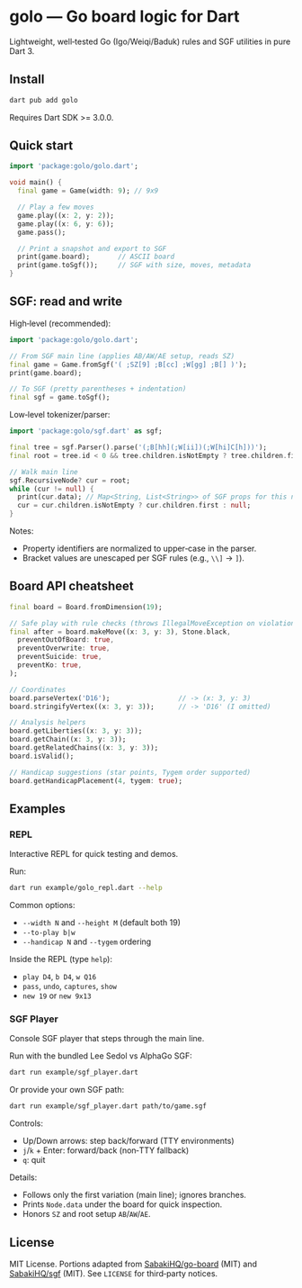 # golo — Go board logic for Dart
Lightweight, well‑tested Go (Igo/Weiqi/Baduk) rules and SGF utilities in pure Dart 3.

## Install

```bash
dart pub add golo
```
Requires Dart SDK >= 3.0.0.

## Quick start

```dart
import 'package:golo/golo.dart';

void main() {
  final game = Game(width: 9); // 9x9

  // Play a few moves
  game.play((x: 2, y: 2));
  game.play((x: 6, y: 6));
  game.pass();

  // Print a snapshot and export to SGF
  print(game.board);       // ASCII board
  print(game.toSgf());     // SGF with size, moves, metadata
}
```

## SGF: read and write

High‑level (recommended):

```dart
import 'package:golo/golo.dart';

// From SGF main line (applies AB/AW/AE setup, reads SZ)
final game = Game.fromSgf('( ;SZ[9] ;B[cc] ;W[gg] ;B[] )');
print(game.board);

// To SGF (pretty parentheses + indentation)
final sgf = game.toSgf();
```

Low‑level tokenizer/parser:

```dart
import 'package:golo/sgf.dart' as sgf;

final tree = sgf.Parser().parse('(;B[hh](;W[ii])(;W[hi]C[h]))');
final root = tree.id < 0 && tree.children.isNotEmpty ? tree.children.first : tree;

// Walk main line
sgf.RecursiveNode? cur = root;
while (cur != null) {
  print(cur.data); // Map<String, List<String>> of SGF props for this node
  cur = cur.children.isNotEmpty ? cur.children.first : null;
}
```

Notes:
- Property identifiers are normalized to upper‑case in the parser.
- Bracket values are unescaped per SGF rules (e.g., `\\]` -> `]`).

## Board API cheatsheet

```dart
final board = Board.fromDimension(19);

// Safe play with rule checks (throws IllegalMoveException on violations)
final after = board.makeMove((x: 3, y: 3), Stone.black,
  preventOutOfBoard: true,
  preventOverwrite: true,
  preventSuicide: true,
  preventKo: true,
);

// Coordinates
board.parseVertex('D16');                 // -> (x: 3, y: 3)
board.stringifyVertex((x: 3, y: 3));      // -> 'D16' (I omitted)

// Analysis helpers
board.getLiberties((x: 3, y: 3));
board.getChain((x: 3, y: 3));
board.getRelatedChains((x: 3, y: 3));
board.isValid();

// Handicap suggestions (star points, Tygem order supported)
board.getHandicapPlacement(4, tygem: true);
```

## Examples

### REPL
Interactive REPL for quick testing and demos.

Run:

```bash
dart run example/golo_repl.dart --help
```

Common options:
- `--width N` and `--height M` (default both 19)
- `--to-play b|w`
- `--handicap N` and `--tygem` ordering

Inside the REPL (type `help`):
- `play D4`, `b D4`, `w Q16`
- `pass`, `undo`, `captures`, `show`
- `new 19` or `new 9x13`

### SGF Player
Console SGF player that steps through the main line.

Run with the bundled Lee Sedol vs AlphaGo SGF:

```bash
dart run example/sgf_player.dart
```

Or provide your own SGF path:

```bash
dart run example/sgf_player.dart path/to/game.sgf
```

Controls:
- Up/Down arrows: step back/forward (TTY environments)
- `j`/`k` + Enter: forward/back (non‑TTY fallback)
- `q`: quit

Details:
- Follows only the first variation (main line); ignores branches.
- Prints `Node.data` under the board for quick inspection.
- Honors `SZ` and root setup `AB`/`AW`/`AE`.

## License
MIT License. Portions adapted from [SabakiHQ/go-board](https://github.com/SabakiHQ/go-board) (MIT) and [SabakiHQ/sgf](https://github.com/SabakiHQ/sgf) (MIT). See `LICENSE` for third‑party notices.
